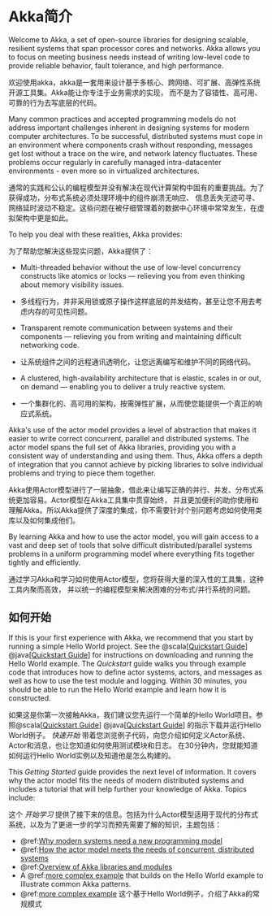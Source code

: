 # Akka简介

Welcome to Akka, a set of open-source libraries for designing scalable, 
resilient systems that span processor cores and networks. 
Akka allows you to focus on meeting business needs instead of writing low-level code to 
provide reliable behavior, fault tolerance, and high performance.

欢迎使用akka，akka是一套用来设计基于多核心、跨网络、可扩展、高弹性系统开源工具集。Akka能让你专注于业务需求的实现，
而不是为了容错性、高可用、可靠的行为去写底层的代码。

Many common practices and accepted programming models do not address important challenges
inherent in designing systems for modern computer architectures. To be
successful, distributed systems must cope in an environment where components
crash without responding, messages get lost without a trace on the wire, and
network latency fluctuates. These problems occur regularly in carefully managed
intra-datacenter environments - even more so in virtualized architectures.

通常的实践和公认的编程模型并没有解决在现代计算架构中固有的重要挑战。为了获得成功，分布式系统必须处理环境中的组件崩溃无响应、
信息丢失无迹可寻、网络延时波动不稳定。这些问题在被仔细管理着的数据中心环境中常常发生，在虚拟架构中更是如此。

To help you deal with these realities, Akka provides:

为了帮助您解决这些现实问题，Akka提供了：

 * Multi-threaded behavior without the use of low-level concurrency constructs like
   atomics or locks &#8212; relieving you from even thinking about memory visibility issues.
   
 * 多线程行为，并非采用锁或原子操作这样底层的并发结构，甚至让您不用去考虑内存的可见性问题。
 
 * Transparent remote communication between systems and their components &#8212; 
 relieving you from writing and maintaining difficult networking code.
 
 * 让系统组件之间的远程通讯透明化，让您远离编写和维护不同的网络代码。 
 
 * A clustered, high-availability architecture that is elastic, scales in or out, on demand &#8212; 
 enabling you to deliver a truly reactive system.
 
 * 一个集群化的、高可用的架构，按需弹性扩展，从而使您能提供一个真正的响应式系统。

Akka's use of the actor model provides a level of abstraction that makes it
easier to write correct concurrent, parallel and distributed systems. The actor
model spans the full set of Akka libraries, providing you with a consistent way
of understanding and using them. Thus, Akka offers a depth of integration that
you cannot achieve by picking libraries to solve individual problems and trying
to piece them together.

Akka使用Actor模型进行了一层抽象，借此来让编写正确的并行、并发、分布式系统更加容易。Actor模型在Akka工具集中贯穿始终，
并且更加便利的助你使用和理解Akka。所以Akka提供了深度的集成，你不需要针对个别问题考虑如何使用类库以及如何集成他们。

By learning Akka and how to use the actor model, you will gain access to a vast
and deep set of tools that solve difficult distributed/parallel systems problems
in a uniform programming model where everything fits together tightly and
efficiently.

通过学习Akka和学习如何使用Actor模型，您将获得大量的深入性的工具集，这种工具内聚而高效，
并以统一的编程模型来解决困难的分布式/并行系统的问题。

## 如何开始


If this is your first experience with Akka, we recommend that you start by running a simple Hello World project. 
See the @scala[[Quickstart Guide](http://developer.lightbend.com/guides/akka-quickstart-scala)] @java[[Quickstart Guide](http://developer.lightbend.com/guides/akka-quickstart-java)] for
instructions on downloading and running the Hello World example. 
The *Quickstart* guide walks you through example code that introduces how to define actor systems, 
actors, and messages as well as how to use the test module and logging. 
Within 30 minutes, you should be able to run the Hello World example and learn how it is constructed.

如果这是你第一次接触Akka，我们建议您先运行一个简单的Hello World项目。参照@scala[[Quickstart Guide](http://developer.lightbend.com/guides/akka-quickstart-scala)] @java[[Quickstart Guide](http://developer.lightbend.com/guides/akka-quickstart-java)] 
的指示下载并运行Hello World例子。 *快速开始* 带着您浏览例子代码，向您介绍如何定义Actor系统、Actor和消息，也让您知道如何使用测试模块和日志。
在30分钟内，您就能知道如何运行Hello World实例以及知道他是怎么构建的。


This *Getting Started* guide provides the next level of information. 
It covers why the actor model fits the needs of modern distributed systems and includes a tutorial that will help further your knowledge of Akka. 
Topics include:

这个 *开始学习* 提供了接下来的信息。包括为什么Actor模型适用于现代的分布式系统，以及为了更进一步的学习而预先需要了解的知识，主题包括：

* @ref:[Why modern systems need a new programming model](actors-motivation.md)
* @ref:[How the actor model meets the needs of concurrent, distributed systems](actors-intro.md)
* @ref:[Overview of Akka libraries and modules](modules.md)
* A @ref:[more complex example](tutorial.md) that builds on the Hello World example to illustrate common Akka patterns.
* @ref:[more complex example](tutorial.md) 这个基于Hello World例子，介绍了Akka的常规模式
